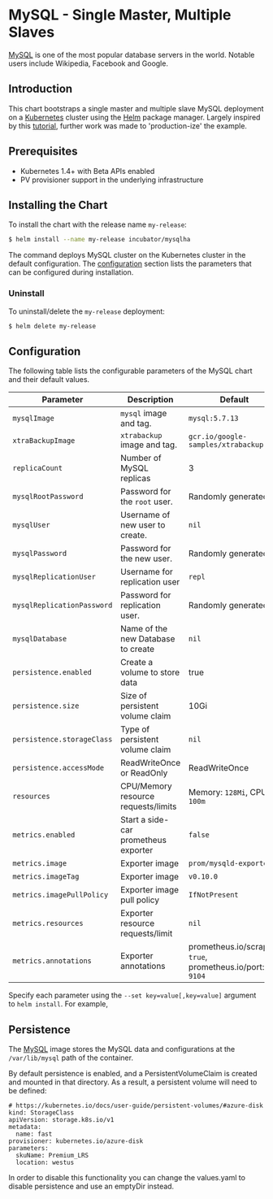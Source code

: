 # MySQL - Single Master, Multiple Slaves

[MySQL](https://MySQL.org) is one of the most popular database servers in the world. Notable users include Wikipedia, Facebook and Google.

## Introduction

This chart bootstraps a single master and multiple slave MySQL deployment on a [Kubernetes](http://kubernetes.io) cluster using the [Helm](https://helm.sh) package manager. Largely inspired by this [tutorial](https://kubernetes.io/docs/tutorials/stateful-application/run-replicated-stateful-application/), further work was made to 'production-ize' the example.

## Prerequisites

- Kubernetes 1.4+ with Beta APIs enabled
- PV provisioner support in the underlying infrastructure

## Installing the Chart

To install the chart with the release name `my-release`:

```bash
$ helm install --name my-release incubator/mysqlha
```

The command deploys MySQL cluster on the Kubernetes cluster in the default configuration. The [configuration](#configuration) section lists the parameters that can be configured during installation.

### Uninstall

To uninstall/delete the `my-release` deployment:

```bash
$ helm delete my-release
```

## Configuration

The following table lists the configurable parameters of the MySQL chart and their default values.

| Parameter                  | Description                          | Default                                                  |
| -------------------------- | ------------------------------------ | -------------------------------------------------------- |
| `mysqlImage`               | `mysql` image and tag.               | `mysql:5.7.13`                                           |
| `xtraBackupImage`          | `xtrabackup` image and tag.          | `gcr.io/google-samples/xtrabackup:1.0`                   |
| `replicaCount`             | Number of MySQL replicas             | 3                                                        |
| `mysqlRootPassword`        | Password for the `root` user.        | Randomly generated                                       |
| `mysqlUser`                | Username of new user to create.      | `nil`                                                    |
| `mysqlPassword`            | Password for the new user.           | Randomly generated                                       |
| `mysqlReplicationUser`     | Username for replication user        | `repl`                                                   |
| `mysqlReplicationPassword` | Password for replication user.       | Randomly generated                                       |
| `mysqlDatabase`            | Name of the new Database to create   | `nil`                                                    |
| `persistence.enabled`      | Create a volume to store data        | true                                                     |
| `persistence.size`         | Size of persistent volume claim      | 10Gi                                                     |
| `persistence.storageClass` | Type of persistent volume claim      | `nil`                                                    |
| `persistence.accessMode`   | ReadWriteOnce or ReadOnly            | ReadWriteOnce                                            |
| `resources`                | CPU/Memory resource requests/limits  | Memory: `128Mi`, CPU: `100m`                             |
| `metrics.enabled`          | Start a side-car prometheus exporter | `false`                                                  |
| `metrics.image`            | Exporter image                       | `prom/mysqld-exporter`                                   |
| `metrics.imageTag`         | Exporter image                       | `v0.10.0`                                                |
| `metrics.imagePullPolicy`  | Exporter image pull policy           | `IfNotPresent`                                           |
| `metrics.resources`        | Exporter resource requests/limit     | `nil`                                                    |
| `metrics.annotations`      | Exporter annotations                 | prometheus.io/scrape: `true`, prometheus.io/port: `9104` |

Specify each parameter using the `--set key=value[,key=value]` argument to `helm install`. For example,

## Persistence

The [MySQL](https://hub.docker.com/_/mysql/) image stores the MySQL data and configurations at the `/var/lib/mysql` path of the container.

By default persistence is enabled, and a PersistentVolumeClaim is created and mounted in that directory. As a result, a persistent volume will need to be defined:

```
# https://kubernetes.io/docs/user-guide/persistent-volumes/#azure-disk
kind: StorageClass
apiVersion: storage.k8s.io/v1
metadata:
  name: fast
provisioner: kubernetes.io/azure-disk
parameters:
  skuName: Premium_LRS
  location: westus
```

In order to disable this functionality you can change the values.yaml to disable persistence and use an emptyDir instead.

